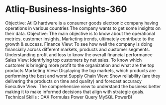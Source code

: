# Atliq-Business-Insights-360
Objective: AtliQ  hardware is a consumer goods electronic company having operations in various countries
The company wants to get some insights on their data. 
Objective: The main objective is to know about the operational metrics, customer insights, Marketing trends, ultimately contribute to the growth & success.
Finance View: To see how well the company is doing financially across different markets, products and customer segments. Understanding profit and loss to know the overall financial performance
Sales View: Identifying top customers by net sales. To know which customer is bringing more profit to the organization and what are  the top products 
Marketing View: Displaying the top markets, which products are performing the best and worst
Supply Chain View: Show reliability (are they delivering the products on time and quality) and forecast accuracy 
Executive View: The comprehensive view to understand the business better making it to make informed decisions that align with strategic goals.
Technical Skills :
DAX Formulas
Power Query
MySQL
PowerBI


